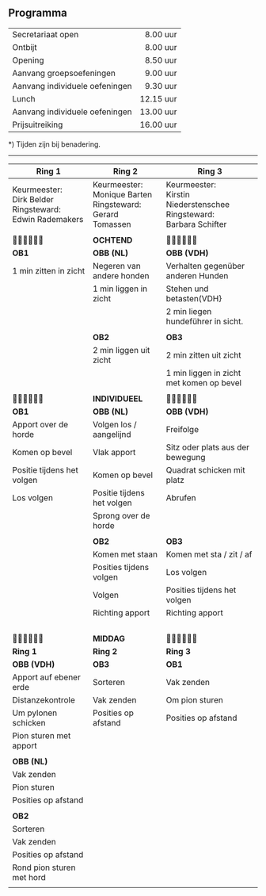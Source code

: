 ## Programma

| | |
|:--|--:|
| Secretariaat open | 8.00 uur |
| Ontbijt | 8.00 uur |
| Opening | 8.50 uur |
| Aanvang groepsoefeningen | 9.00 uur |
| Aanvang individuele oefeningen | 9.30 uur |
| Lunch | 12.15 uur |
| Aanvang individuele oefeningen | 13.00 uur |
| Prijsuitreiking | 16.00 uur |

*) Tijden zijn bij benadering.

---

| Ring 1 | Ring 2 | Ring 3 |
|-|-|-|
| Keurmeester:<br>Dirk Belder<br>Ringsteward: <br>Edwin Rademakers |Keurmeester:<br>Monique Barten<br>Ringsteward: <br>Gerard Tomassen | Keurmeester:<br>Kirstin Niederstenschee<br>Ringsteward: <br>Barbara Schifter |
||||
| 🐾🐾🐾🐾🐾🐾 | **OCHTEND** | 🐾🐾🐾🐾🐾🐾 |
| **OB1** | **OBB (NL)** | **OBB (VDH)** |
| 1 min zitten in zicht | Negeren van andere honden | Verhalten gegenüber anderen Hunden |
|| 1 min liggen in zicht | Stehen und betasten(VDH} |
||| 2 min liegen hundeführer in sicht. |
||||
|| **OB2** | **OB3** |
|| 2 min liggen uit zicht | 2 min zitten uit zicht |
||| 1 min liggen in zicht met komen op bevel |
||||
| 🐾🐾🐾🐾🐾🐾 | **INDIVIDUEEL**| 🐾🐾🐾🐾🐾🐾 |
| **OB1** | **OBB (NL)** | **OBB (VDH)** |
| Apport over de horde | Volgen los / aangelijnd | Freifolge |
| Komen op bevel | Vlak apport | Sitz oder plats aus der bewegung |
| Positie tijdens het volgen | Komen op bevel | Quadrat schicken mit platz |
| Los volgen | Positie tijdens het volgen | Abrufen |
|| Sprong over de horde |
||||
|| **OB2** | **OB3** |
|| Komen met staan | Komen met sta / zit / af |
|| Posities tijdens volgen | Los volgen  |
|| Volgen | Posities tijdens het volgen  |
|| Richting apport | Richting apport |
|&nbsp;|||
| 🐾🐾🐾🐾🐾🐾 | **MIDDAG** | 🐾🐾🐾🐾🐾🐾 |
| **Ring 1** | **Ring 2** | **Ring 3** |
| **OBB (VDH)** | **OB3** | **OB1** |
| Apport auf ebener erde | Sorteren | Vak zenden |
| Distanzekontrole | Vak zenden | Om pion sturen  |
| Um pylonen schicken | Posities op afstand | Posities op afstand |
| Pion sturen met apport |
||||
| **OBB (NL)** |
| Vak zenden |
| Pion sturen  |
| Posities op afstand |
||||
| **OB2** |
| Sorteren  |
| Vak zenden  |
| Posities op afstand |
| Rond pion sturen met hord |
||||
